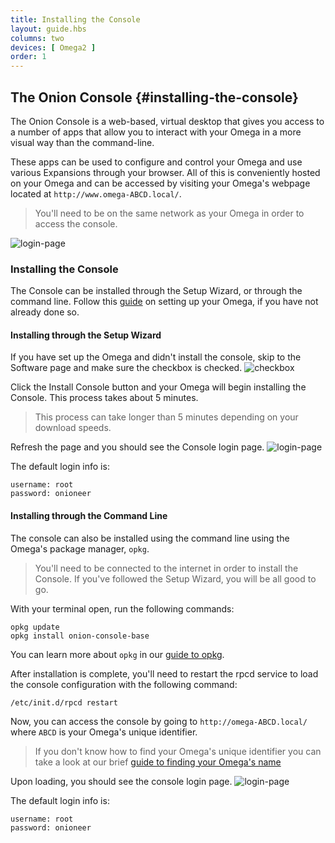 ```yaml
---
title: Installing the Console
layout: guide.hbs
columns: two
devices: [ Omega2 ]
order: 1
---
```



## The Onion Console {#installing-the-console}

<!-- // Brief overview on what the console is and what it's used for. Highlight apps that can be made and that we are making etc. -->
The Onion Console is a web-based, virtual desktop that gives you access to a number of apps that allow you to interact with your Omega in a more visual way than the command-line.

These apps can be used to configure and control your Omega and use various Expansions through your browser. All of this is conveniently hosted on your Omega and can be accessed by visiting your Omega's webpage located at `http://www.omega-ABCD.local/`.

> You'll need to be on the same network as your Omega in order to access the console.

![login-page](https://raw.githubusercontent.com/OnionIoT/Onion-Docs/master/Omega2/Documentation/Get-Started/img/installing-console-login.png)

<!-- // mention that it's hosted on the omega -->

### Installing the Console

<!-- // Show how to install the console through the setup-wizard, or through the command line -->
The Console can be installed through the Setup Wizard, or through the command line.
Follow this [guide](#first-time-setup) on setting up your Omega, if you have not already done so.

#### Installing through the Setup Wizard

If you have set up the Omega and didn't install the console, skip to the Software page and make sure the checkbox is checked.
![checkbox](https://raw.githubusercontent.com/OnionIoT/Onion-Docs/master/Omega2/Documentation/Get-Started/img/installing-console-setup-wizard.png)

Click the Install Console button and your Omega will begin installing the Console. This process takes about 5 minutes.

> This process can take longer than 5 minutes depending on your download speeds.

Refresh the page and you should see the Console login page.
![login-page](https://raw.githubusercontent.com/OnionIoT/Onion-Docs/master/Omega2/Documentation/Get-Started/img/installing-console-login.png)

The default login info is:

```
username: root
password: onioneer
```

#### Installing through the Command Line

The console can also be installed using the command line using the Omega's package manager, `opkg`.
<!-- For information on how to access the Omega's command line, follow this [guide](../Using-the-Command-Line/connecting.md) -->

<!-- // note this won't be available till 3rd batch... -->

>You'll need to be connected to the internet in order to install the Console. If you've followed the Setup Wizard, you will be all good to go.

With your terminal open, run the following commands:

```
opkg update
opkg install onion-console-base
```


You can learn more about `opkg` in our [guide to opkg](#using-opkg).

After installation is complete, you'll need to restart the rpcd service to load the console configuration with the following command:

```
/etc/init.d/rpcd restart
```

Now, you can access the console by going to `http://omega-ABCD.local/` where `ABCD` is your Omega's unique identifier.

> If you don't know how to find your Omega's unique identifier you can take a look at our brief [guide to finding your Omega's name](#omega-name)

Upon loading, you should see the console login page.
![login-page](https://raw.githubusercontent.com/OnionIoT/Onion-Docs/master/Omega2/Documentation/Get-Started/img/installing-console-login.png)

The default login info is:

```
username: root
password: onioneer
```

<!-- // TODO batch 3 or 4: add a section on navigating and using the console -->
